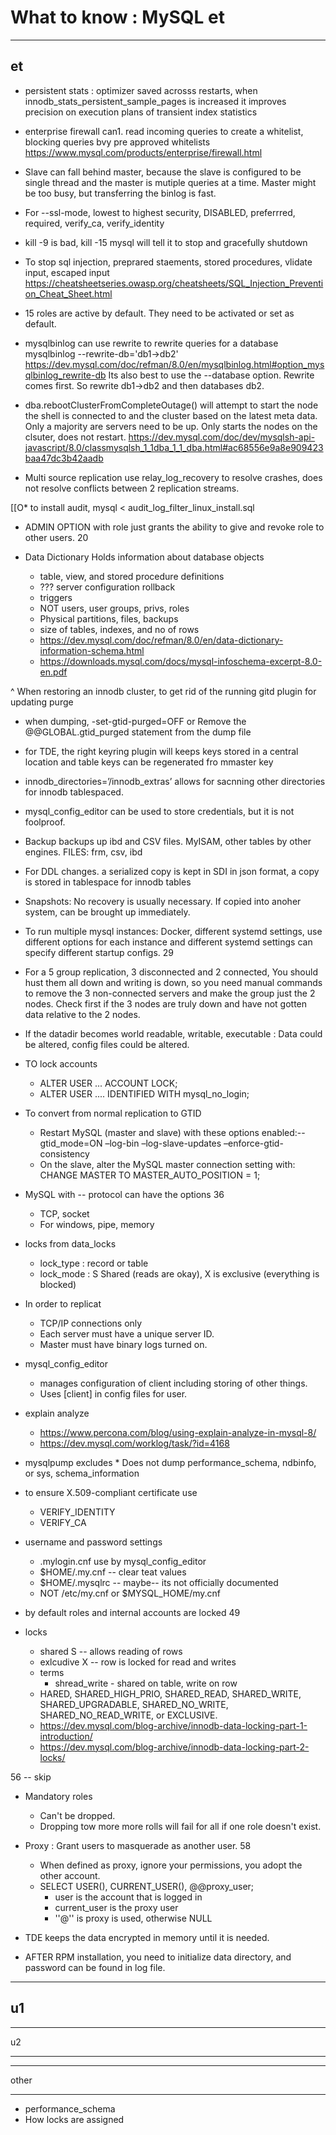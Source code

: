 # What to know : MySQL et

* * *

<a name=et></a>et
-----



* persistent stats : optimizer saved acrosss restarts, when innodb_stats_persistent_sample_pages is increased it improves precision on execution plans of transient index statistics

* enterprise firewall can1. read incoming queries to create a whitelist, blocking queries bvy pre approved whitelists
  https://www.mysql.com/products/enterprise/firewall.html

* Slave can fall behind master, because the slave is configured to be single thread and the master is mutiple queries
at a time. Master might be too busy, but transferring the binlog is fast. 

* For --ssl-mode, lowest to highest security, DISABLED, preferrred, required, verify_ca, verify_identity

* kill -9 is bad, kill -15 mysql will tell it to stop and gracefully shutdown

* To stop sql injection, preprared staements, stored procedures, vlidate input, escaped input
  https://cheatsheetseries.owasp.org/cheatsheets/SQL_Injection_Prevention_Cheat_Sheet.html

* 15 roles are active by default. They need to be activated or set as default.

* mysqlbinlog can use rewrite to rewrite queries for a database
  mysqlbinlog --rewrite-db='db1->db2'
  https://dev.mysql.com/doc/refman/8.0/en/mysqlbinlog.html#option_mysqlbinlog_rewrite-db
  Its also best to use the --database option. Rewrite comes first. So rewrite db1->db2 and then databases db2.

* dba.rebootClusterFromCompleteOutage() will attempt to start the node the shell is connected to and the cluster
based on the latest meta data. Only a majority are servers need to be up. Only starts the nodes on the clsuter,
does not restart. 
https://dev.mysql.com/doc/dev/mysqlsh-api-javascript/8.0/classmysqlsh_1_1dba_1_1_dba.html#ac68556e9a8e909423baa47dc3b42aadb


* Multi source replication use relay_log_recovery to resolve crashes, does not resolve conflicts between 2 replication
streams.

[[O* to install audit, mysql < audit_log_filter_linux_install.sql

* ADMIN OPTION with role just grants the ability to give and revoke role to other users. 20

* Data Dictionary  Holds information about database objects
   * table, view, and stored procedure definitions
   * ??? server configuration rollback
   * triggers
   * NOT users, user groups, privs, roles
   * Physical partitions, files, backups
   * size of tables, indexes, and no of rows
   * https://dev.mysql.com/doc/refman/8.0/en/data-dictionary-information-schema.html
   * https://downloads.mysql.com/docs/mysql-infoschema-excerpt-8.0-en.pdf

^ When restoring an innodb cluster, to get rid of the running gitd plugin for updating purge
  * when dumping, -set-gtid-purged=OFF or Remove the @@GLOBAL.gtid_purged statement from the dump file

* for TDE, the right keyring plugin will keeps keys stored in a central location and table keys can be regenerated fro mmaster key

* innodb_directories=’/innodb_extras’ allows for sacnning other directories for innodb tablespaced.

* mysql_config_editor can be used to store credentials, but it is not foolproof. 

* Backup backups up ibd and CSV files. MyISAM, other tables by other engines. FILES: frm, csv, ibd 

* For DDL changes. a serialized copy is kept in SDI in json format, a copy is stored in tablespace for innodb tables


* Snapshots: No recovery is usually necessary. If copied into anoher system, can be brought up immediately.

* To run multiple mysql instances: Docker, different systemd settings, use different options for each instance and
different systemd settings can specify different startup configs. 29

* For a 5 group replication, 3 disconnected and 2 connected, You should hust them all down and writing is down, so you need
manual commands to remove the 3 non-connected servers and make the group just the 2 nodes. Check first if the 3 nodes are
truly down and have not gotten data relative to the 2 nodes.

* If the datadir becomes world readable, writable, executable : Data could be altered, config files could be altered.

* TO lock accounts
    * ALTER USER ... ACCOUNT LOCK;
    * ALTER USER .... IDENTIFIED WITH mysql_no_login;
    
* To convert from normal replication to GTID
    * Restart MySQL (master and slave) with these options enabled:--gtid_mode=ON –log-bin –log-slave-updates –enforce-gtid-consistency
    * On the slave, alter the MySQL master connection setting with: CHANGE MASTER TO MASTER_AUTO_POSITION = 1;

* MySQL with -- protocol can have the options 36
   * TCP, socket
   * For windows, pipe, memory

* locks from data_locks
    * lock_type : record or table
    * lock_mode : S Shared (reads are okay), X is exclusive (everything is blocked) 

* In order to replicat
    * TCP/IP connections only
    * Each server must have a unique server ID.
    * Master must have binary logs turned on. 

* mysql_config_editor
    * manages configuration of client including storing of other things. 
    * Uses [client] in config files for user. 

* explain analyze
    * https://www.percona.com/blog/using-explain-analyze-in-mysql-8/
    * https://dev.mysql.com/worklog/task/?id=4168

* mysqlpump excludes
      * Does not dump performance_schema, ndbinfo, or sys, schema_information


* to ensure X.509-compliant certificate  use
   * VERIFY_IDENTITY
   * VERIFY_CA

* username and password settings
    * .mylogin.cnf use by mysql_config_editor
    * $HOME/.my.cnf -- clear teat values
    * $HOME/.mysqlrc -- maybe-- its not officially documented
    * NOT /etc/my.cnf or $MYSQL_HOME/my.cnf

* by default roles and internal accounts are locked 49

* locks
    * shared S -- allows reading of rows
    * exlcudive X -- row is locked for read and writes
    * terms
         * shread_write - shared on table, write on row
	 * HARED, SHARED_HIGH_PRIO, SHARED_READ, SHARED_WRITE, SHARED_UPGRADABLE, SHARED_NO_WRITE, SHARED_NO_READ_WRITE, or EXCLUSIVE.
    * https://dev.mysql.com/blog-archive/innodb-data-locking-part-1-introduction/
    * https://dev.mysql.com/blog-archive/innodb-data-locking-part-2-locks/

56 -- skip

* Mandatory roles
    * Can't be dropped.
    * Dropping tow more more rolls will fail for all if one role doesn't exist.

* Proxy : Grant users to masquerade as another user. 58
   * When defined as proxy, ignore your permissions, you adopt the other account.
   * SELECT USER(), CURRENT_USER(), @@proxy_user;
      * user is the account that is logged in
      * current_user is the proxy user
      * ''@'' is proxy is used, otherwise NULL 

* TDE keeps the data encrypted in memory until it is needed.

* AFTER RPM installation, you need to initialize data directory, and password can be found in log file. 


* * *

<a name=u1></a>u1
-----



* * *

<a name=u2></a>u2

-----


* * *

<a name=other></a>other

-----
* performance_schema
* How locks are assigned
